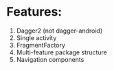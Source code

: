 # Features:
1. Dagger2 (not dagger-android)
2. Single activity
3. FragmentFactory
4. Multi-feature package structure
5. Navigation components

